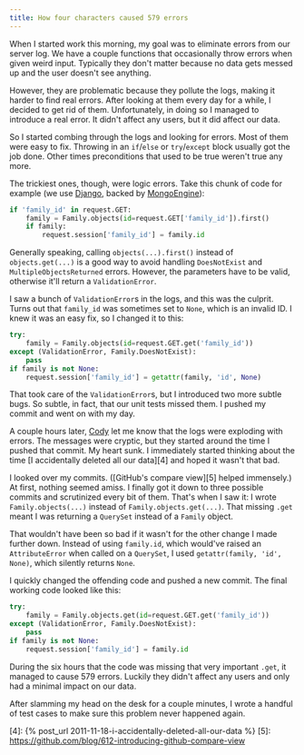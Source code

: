 ```yaml
---
title: How four characters caused 579 errors
---
```


When I started work this morning, my goal was to eliminate errors
from our server log. We have a couple functions that occasionally
throw errors when given weird input. Typically they don't matter
because no data gets messed up and the user doesn't see anything.

However, they are problematic because they pollute the logs, making
it harder to find real errors. After looking at them every day for
a while, I decided to get rid of them. Unfortunately, in doing so
I managed to introduce a real error. It didn't affect any users,
but it did affect our data.

So I started combing through the logs and looking for errors. Most
of them were easy to fix. Throwing in an `if`/`else` or `try`/`except`
block usually got the job done. Other times preconditions that used
to be true weren't true any more.

The trickiest ones, though, were logic errors. Take this chunk of
code for example (we use [Django][1], backed by [MongoEngine][2]):

``` python
if 'family_id' in request.GET:
    family = Family.objects(id=request.GET['family_id']).first()
    if family:
        request.session['family_id'] = family.id
```

Generally speaking, calling `objects(...).first()` instead of
`objects.get(...)` is a good way to avoid handling `DoesNotExist`
and `MultipleObjectsReturned` errors. However, the parameters have
to be valid, otherwise it'll return a `ValidationError`.

I saw a bunch of `ValidationError`s in the logs, and this was the
culprit. Turns out that `family_id` was sometimes set to `None`,
which is an invalid ID. I knew it was an easy fix, so I changed it
to this:

``` python
try:
    family = Family.objects(id=request.GET.get('family_id'))
except (ValidationError, Family.DoesNotExist):
    pass
if family is not None:
    request.session['family_id'] = getattr(family, 'id', None)
```

That took care of the `ValidationError`s, but I introduced two more
subtle bugs. So subtle, in fact, that our unit tests missed them.
I pushed my commit and went on with my day.

A couple hours later, [Cody][3] let me know that the logs were
exploding with errors. The messages were cryptic, but they started
around the time I pushed that commit. My heart sunk. I immediately
started thinking about the time [I accidentally deleted all our
data][4] and hoped it wasn't that bad.

I looked over my commits. ([GitHub's compare view][5] helped
immensely.) At first, nothing seemed amiss. I finally got it down
to three possible commits and scrutinized every bit of them. That's
when I saw it: I wrote `Family.objects(...)` instead of
`Family.objects.get(...)`. That missing `.get` meant I was returning
a `QuerySet` instead of a `Family` object.

That wouldn't have been so bad if it wasn't for the other change I
made further down. Instead of using `family.id`, which would've
raised an `AttributeError` when called on a `QuerySet`, I used
`getattr(family, 'id', None)`, which silently returns `None`.

I quickly changed the offending code and pushed a new commit. The
final working code looked like this:

``` python
try:
    family = Family.objects.get(id=request.GET.get('family_id'))
except (ValidationError, Family.DoesNotExist):
    pass
if family is not None:
    request.session['family_id'] = family.id
```

During the six hours that the code was missing that very important
`.get`, it managed to cause 579 errors. Luckily they didn't affect
any users and only had a minimal impact on our data.

After slamming my head on the desk for a couple minutes, I wrote a
handful of test cases to make sure this problem never happened
again.

[1]: https://www.djangoproject.com
[2]: http://mongoengine.org
[3]: http://www.codypowell.com
[4]: {% post_url 2011-11-18-i-accidentally-deleted-all-our-data %}
[5]: https://github.com/blog/612-introducing-github-compare-view
